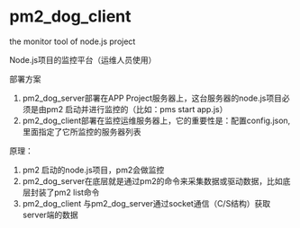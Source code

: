 # pm2_dog_client
the monitor tool of node.js project

Node.js项目的监控平台（运维人员使用）

部署方案
1. pm2_dog_server部署在APP Project服务器上，这台服务器的node.js项目必须是由pm2 启动并进行监控的（比如：pms start app.js） 
2. pm2_dog_client部署在监控运维服务器上，它的重要性是：配置config.json,里面指定了它所监控的服务器列表

原理：
1. pm2 启动的node.js项目，pm2会做监控
2. pm2_dog_server在底层就是通过pm2的命令来采集数据或驱动数据，比如底层封装了pm2 list命令
3. pm2_dog_client 与pm2_dog_server通过socket通信（C/S结构）获取server端的数据
